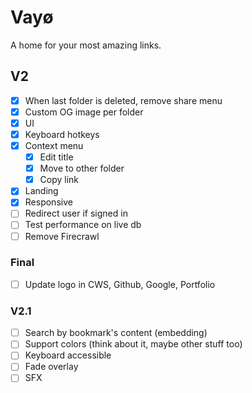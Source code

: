 # Vayø

A home for your most amazing links.

## V2

- [x] When last folder is deleted, remove share menu
- [x] Custom OG image per folder
- [x] UI
- [x] Keyboard hotkeys
- [x] Context menu
  - [x] Edit title
  - [x] Move to other folder
  - [x] Copy link
- [x] Landing
- [x] Responsive
- [ ] Redirect user if signed in
- [ ] Test performance on live db
- [ ] Remove Firecrawl

### Final

- [ ] Update logo in CWS, Github, Google, Portfolio

### V2.1

- [ ] Search by bookmark's content (embedding)
- [ ] Support colors (think about it, maybe other stuff too)
- [ ] Keyboard accessible
- [ ] Fade overlay
- [ ] SFX

